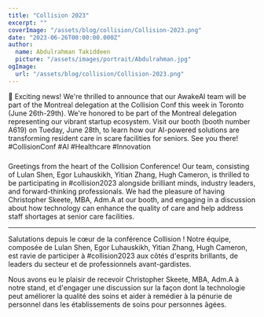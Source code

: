 ```yaml
---
title: "Collision 2023"
excerpt: ""
coverImage: "/assets/blog/collision/Collision-2023.png"
date: "2023-06-26T00:00:00.000Z"
author:
  name: Abdulrahman Takiddeen
  picture: "/assets/images/portrait/Abdulrahman.jpg"
ogImage:
  url: "/assets/blog/collision/Collision-2023.png"
---
```


📣 Exciting news! We're thrilled to announce that our AwakeAI team will be part of the Montreal delegation at the Collision Conf this week in Toronto (June 26th-29th). We're honored to be part of the Montreal delegation representing our vibrant startup ecosystem. Visit our booth (booth number A619) on Tueday, June 28th, to learn how our AI-powered solutions are transforming resident care in scare facilities for seniors. See you there! #CollisionConf #AI #Healthcare #Innovation

###

Greetings from the heart of the Collision Conference! Our team, consisting of Lulan Shen, Egor Luhauskikh, Yitian Zhang, Hugh Cameron, is thrilled to be participating in #collision2023 alongside brilliant minds, industry leaders, and forward-thinking professionals.
We had the pleasure of having Christopher Skeete, MBA, Adm.A at our booth, and engaging in a discussion about how technology can enhance the quality of care and help address staff shortages at senior care facilities.

---

Salutations depuis le cœur de la conférence Collision ! Notre équipe, composée de Lulan Shen, Egor Luhauskikh, Yitian Zhang, Hugh Cameron, est ravie de participer à #collision2023 aux côtés d'esprits brillants, de leaders du secteur et de professionnels avant-gardistes.

Nous avons eu le plaisir de recevoir Christopher Skeete, MBA, Adm.A à notre stand, et d'engager une discussion sur la façon dont la technologie peut améliorer la qualité des soins et aider à remédier à la pénurie de personnel dans les établissements de soins pour personnes âgées.
